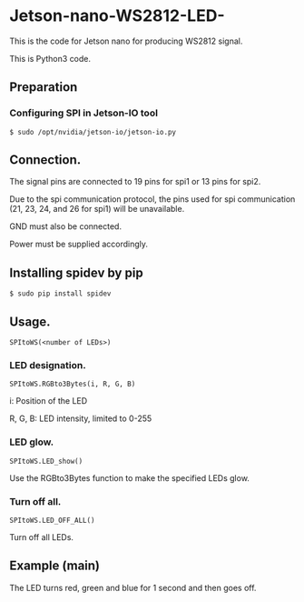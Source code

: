 # Jetson-nano-WS2812-LED-
This is the code for Jetson nano for producing WS2812 signal.

This is Python3 code.

## Preparation
### Configuring SPI in Jetson-IO tool
````
$ sudo /opt/nvidia/jetson-io/jetson-io.py
````

## Connection.
The signal pins are connected to 19 pins for spi1 or 13 pins for spi2.

Due to the spi communication protocol, the pins used for spi communication (21, 23, 24, and 26 for spi1) will be unavailable.

GND must also be connected.

Power must be supplied accordingly.

## Installing spidev by pip
````
$ sudo pip install spidev
````

## Usage.
````
SPItoWS(<number of LEDs>)
````
### LED designation.

````
SPItoWS.RGBto3Bytes(i, R, G, B)
````
i: Position of the LED

R, G, B: LED intensity, limited to 0-255

### LED glow.

````
SPItoWS.LED_show()
````
Use the RGBto3Bytes function to make the specified LEDs glow.

### Turn off all.
````
SPItoWS.LED_OFF_ALL()
````
Turn off all LEDs.

## Example (__main__)
The LED turns red, green and blue for 1 second and then goes off.
